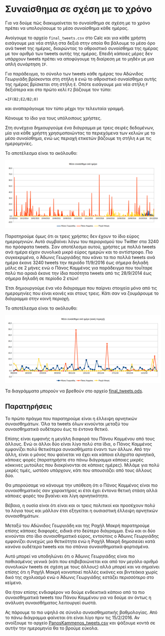﻿
# Συναίσθημα σε σχέση με το χρόνο


Για να δούμε πώς διακυμαίνεται το συναίσθημα σε σχέση με το χρόνο πρέπει να 
υπολογίσουμε το μέσο συναίσθημα κάθε ημέρας.

Ανοίγουμε το αρχείο `final_tweets.csv` στο Calc και για κάθε χρήστη εισάγουμε
μια νέα στήλη στα δεξιά στην οποία θα βάλουμε το μέσο όρο ανά tweet της ημέρας,
διαιρώντας το αθροιστικό συναίσθημα της ημέρας με τον αριθμό των tweets αυτής
της ημέρας. Επειδή κάποιες μέρες δεν υπάρχουν tweets πρέπει να αποφύγουμε τη
διαίρεση με το μηδέν με μια απλή συνάρτηση `IF`.

Για παράδειγμα, το σύνολο των tweets κάθε ημέρας του Αδώνιδος Γεωργιάδη 
βρίσκονται στη στήλη `B` ενώ το αθροιστικό συναίσθημα αυτής της ημέρας βρίσκεται
στη στήλη `E`. Οπότε εισάγουμε μια νέα στήλη `F` δεξιότερα και στο πρώτο κελί
`F2` βάζουμε τον τύπο:

```
=IF(B2;E2/B2;0)
```

και αναπαράγουμε τον τύπο μέχρι την τελευταία γραμμή.

Κάνουμε το ίδιο για τους υπόλοιπους χρήστες.

Στη συνέχεια δημιουργούμε ένα διάγραμμα με τρεις σειρές δεδομένων, μία για κάθε
χρήστη χρησιμοποιώντας τα περιεχόμενα των κελιών με το μέσο συναίσθημα, ενώ ως
περιοχή ετικετών βάζουμε τη στήλη `A` με τις ημερομηνίες.

Το αποτέλεσμα είναι το ακόλουθο:

![στιγμιότυπο οθόνης από το Calc](Μέσο-συναίσθημα-ανά-ημέρα.png)

Παρατηρούμε όμως ότι οι τρεις χρήστες δεν έχουν το ίδιο εύρος ημερομηνιών.
Αυτό συμβαίνει λόγω του περιορισμού του Twitter στα 3240 πιο πρόσφατα tweets. 
Σαν αποτέλεσμα αυτού, χρήστες με πολλά tweets ανά ημέρα είχαν συνολικά μικρό 
εύρος ημερών και το αντίστροφο. Πιο συγκεκριμένα, ο Άδωνις Γεωργιάδης που κάνει
τα πιο πολλά tweets ανά ημέρα έκανε 3240 tweets την περιόδο 11/9/2016 έως σήμερα 
δηλαδή μόλις σε 2 μήνες ενώ ο Πάνος Καμμένος για παράδειγμα που τουΐταρε πολύ 
πιο αραιά έκανε την ίδια ποσότητα tweets από τις 28/9/2014 έως σήμερα δηλαδή σε 
περίοδο 2 ετών!

Έτσι δημιουργούμε ένα νέο διάγραμμα που παίρνει στοιχεία μόνο από τις ημερομηνίες
που είναι κοινές και στους τρεις. Κάτι σαν να ζουμάρουμε το διάγραμμα στην κοινή
περιοχή. 

Το αποτέλεσμα είναι το ακόλουθο:

![στιγμιότυπο οθόνης από το Calc](Μέσο-συναίσθημα-ανά-ημέρα-κοινή-περιοχή.png)

Τα διαγράμματα μπορούν να βρεθούν στο αρχείο
[final_tweets.ods](https://github.com/Protonotarios/get-tweets/blob/version02/docs/%CE%A0%CE%B1%CF%81%CE%AC%CE%B4%CE%B5%CE%B9%CE%B3%CE%BC%CE%B1/final_tweets.ods).

## Παρατηρήσεις

Το πρώτο πράγμα που παρατηρούμε είναι η έλλειψη αρνητικών συναισθημάτων. Όλα τα
tweets όλων κινούνται μεταξύ του συναισθηματικά ουδέτερου έως το έντονα θετικό.

Επίσης είναι εμφανής η μεγάλη διαφορά του Πάνου Καμμένου από τους άλλους. Ενώ 
οι άλλοι δύο είναι λίγο πολύ στα ίδια, ο Πάνος Καμμένος εμφανίζει πολύ θετικότερα
συναισθήματα έναντι των άλλων. Από την άλλη, είναι ο μόνος που φαίνεται να έχει και 
κάποια ελάχιστα αρνητικά, κάποιες φορές (παρατηρήστε στο πάνω διάγραμμα κάποιες
μικρές κόκκινες μυτούλες που διακρίνονται σε κάποιες ημέρες). Μιλάμε για πολύ 
μικρές τιμές, ωστόσο υπάρχουν, κάτι που απουσιάζει από τους άλλους δύο.

Θα μπορούσαμε να κάνουμε την υπόθεση ότι ο Πάνος Καμμένος είναι πιο συναισθηματικός
σαν χαρακτήρας κι έτσι έχει έντονα θετική στάση αλλά κάποιες φορές του 
βγαίνει και λίγη αρνητικότητα.

Βέβαια, η ουσία είναι ότι είναι και οι τρεις πολιτικοί και προσέχουν πολύ τα 
λόγια τους και μάλλον έτσι εξηγείται η ουσιαστική έλλειψη αρνητικών συναισθημάτων.

Μεταξύ του Αδώνιδος Γεωργιάδη και της Ραχήλ Μακρή παρατηρούμε επίσης κάποιες 
διαφορές, ειδικά στο δεύτερο διάγραμμα. Ενώ και οι δύο κινούνται στο ίδιο 
συναισθηματικό εύρος, εντούτοις ο Άδωνις Γεωργιάδης εμφανίζει συνεχώς μια
θετικότητα ενώ η Ραχήλ Μακρή δημοσιεύει κατά κανόνα ουδέτερα tweets και πιο
σπάνια συναισθηματικά φορτισμένα. 

Αυτό μπορεί να υποδηλώνει ότι ο Άδωνις Γεωργιάδης είναι πιο παθιασμένος γενικά
(κάτι που επιβεβαιώνεται και από τον μεγάλο αριθμό συνολικών tweets σε σχέση με
τους άλλους) αλλά μπορεί και να σημαίνει επίσης ότι η Ραχήλ Μακρή κοινοποιεί
πολλές εικόνες και βιντεάκια χωρίς δικό της σχολιασμό ενώ ο Άδωνις Γεωργιάδης
εστάζει περισσότερο στο κείμενο.

Θα ήταν επίσης ενδιαφέρον να δούμε ενδεικτικά κάποιο από τα πιο συναισθηματικά
tweets του Πάνου Καμμένου για να δούμε αν όντως η ανάλυση συναισθήματος 
λειτουργεί σωστά.

Ας πάρουμε το πιο υψηλό σε σύνολο συναισθηματικής βαθμολογίας. Από το πάνω
διάγραμμα φαίνεται ότι είναι λίγο πριν τις 15/2/2016. Αν ανοίξουμε το αρχείο
[PanosKammenos_tweets.csv](https://github.com/Protonotarios/get-tweets/blob/version02/docs/%CE%A0%CE%B1%CF%81%CE%AC%CE%B4%CE%B5%CE%B9%CE%B3%CE%BC%CE%B1/PanosKammenos_tweets.csv)
και ψάξουμε κοντά σε αυτήν την ημερομηνία θα το βρούμε εύκολα.



